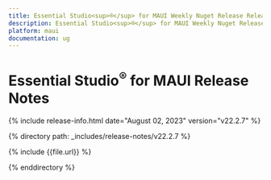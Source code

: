 ```yaml
---
title: Essential Studio<sup>®</sup> for MAUI Weekly Nuget Release Release Notes  
description: Essential Studio<sup>®</sup> for MAUI Weekly Nuget Release Release Notes  
platform: maui
documentation: ug
---
```


# Essential Studio<sup>®</sup> for MAUI  Release Notes  

{% include release-info.html date="August 02, 2023" version="v22.2.7" %} 

{% directory path: _includes/release-notes/v22.2.7 %}

{% include {{file.url}} %}

{% enddirectory %}